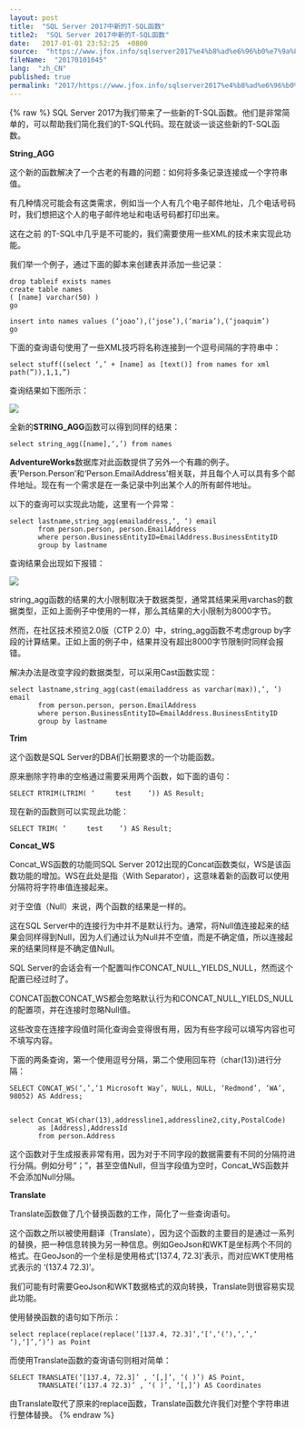 ```yaml
---
layout: post
title:  "SQL Server 2017中新的T-SQL函数"
title2:  "SQL Server 2017中新的T-SQL函数"
date:   2017-01-01 23:52:25  +0800
source:  "https://www.jfox.info/sqlserver2017%e4%b8%ad%e6%96%b0%e7%9a%84tsql%e5%87%bd%e6%95%b0.html"
fileName:  "20170101045"
lang:  "zh_CN"
published: true
permalink: "2017/https://www.jfox.info/sqlserver2017%e4%b8%ad%e6%96%b0%e7%9a%84tsql%e5%87%bd%e6%95%b0.html"
---
```

{% raw %}
SQL Server 2017为我们带来了一些新的T-SQL函数。他们是非常简单的，可以帮助我们简化我们的T-SQL代码。现在就谈一谈这些新的T-SQL函数。

**String_AGG**

这个新的函数解决了一个古老的有趣的问题：如何将多条记录连接成一个字符串值。

有几种情况可能会有这类需求，例如当一个人有几个电子邮件地址，几个电话号码时，我们想把这个人的电子邮件地址和电话号码都打印出来。

这在之前 的T-SQL中几乎是不可能的，我们需要使用一些XML的技术来实现此功能。

我们举一个例子，通过下面的脚本来创建表并添加一些记录：

    drop tableif exists names
    create table names 
    ( [name] varchar(50) )
    go
     
    insert into names values (‘joao’),(‘jose’),(‘maria’),(‘joaquim’)
    go

下面的查询语句使用了一些XML技巧将名称连接到一个逗号间隔的字符串中：

    select stuff((select ‘,’ + [name] as [text()] from names for xml path(”)),1,1,”)

查询结果如下图所示：

![](35464ab.jpg)

全新的**STRING_AGG**函数可以得到同样的结果：

    select string_agg([name],‘,’) from names

**AdventureWorks**数据库对此函数提供了另外一个有趣的例子。表‘Person.Person’和‘Person.EmailAddress’相关联，并且每个人可以具有多个邮件地址。现在有一个需求是在一条记录中列出某个人的所有邮件地址。

以下的查询可以实现此功能，这里有一个异常：

    select lastname,string_agg(emailaddress,‘, ‘) email 
           from person.person, person.EmailAddress 
           where person.BusinessEntityID=EmailAddress.BusinessEntityID 
           group by lastname

查询结果会出现如下报错：

![](89504bc.jpg)

string_agg函数的结果的大小限制取决于数据类型，通常其结果采用varchas的数据类型，正如上面例子中使用的一样，那么其结果的大小限制为8000字节。

然而，在社区技术预览2.0版（CTP 2.0）中，string_agg函数不考虑group by字段的计算结果。正如上面的例子中，结果并没有超出8000字节限制时同样会报错。

解决办法是改变字段的数据类型，可以采用Cast函数实现：

    select lastname,string_agg(cast(emailaddress as varchar(max)),‘, ‘) email 
           from person.person, person.EmailAddress 
           where person.BusinessEntityID=EmailAddress.BusinessEntityID 
           group by lastname

**Trim**

这个函数是SQL Server的DBA们长期要求的一个功能函数。

原来删除字符串的空格通过需要采用两个函数，如下面的语句：

    SELECT RTRIM(LTRIM( ‘     test    ‘)) AS Result;

现在新的函数则可以实现此功能：

    SELECT TRIM( ‘     test    ‘) AS Result;

**Concat_WS**

Concat_WS函数的功能同SQL Server 2012出现的Concat函数类似，WS是该函数功能的增加。WS在此处是指（With Separator），这意味着新的函数可以使用分隔符将字符串值连接起来。

对于空值（Null）来说，两个函数的结果是一样的。

这在SQL Server中的连接行为中并不是默认行为。通常，将Null值连接起来的结果会同样得到Null，因为人们通过认为Null并不空值，而是不确定值，所以连接起来的结果同样是不确定值Null。

SQL Server的会话会有一个配置叫作CONCAT_NULL_YIELDS_NULL，然而这个配置已经过时了。

CONCAT函数CONCAT_WS都会忽略默认行为和CONCAT_NULL_YIELDS_NULL的配置项，并在连接时忽略Null值。

这些改变在连接字段值时简化查询会变得很有用，因为有些字段可以填写内容也可不填写内容。

下面的两条查询，第一个使用逗号分隔，第二个使用回车符（char(13))进行分隔：

    SELECT CONCAT_WS(‘,’,‘1 Microsoft Way’, NULL, NULL, ‘Redmond’, ‘WA’, 98052) AS Address;
     
    
    select Concat_WS(char(13),addressline1,addressline2,city,PostalCode) 
           as [Address],AddressId 
           from person.Address

这个函数对于生成报表非常有用，因为对于不同字段的数据需要有不同的分隔符进行分隔。例如分号“；”，甚至空值Null，但当字段值为空时，Concat_WS函数并不会添加Null分隔。

**Translate**

Translate函数做了几个替换函数的工作，简化了一些查询语句。

这个函数之所以被使用翻译（Translate），因为这个函数的主要目的是通过一系列的替换，把一种信息转换为另一种信息。例如GeoJson和WKT是坐标两个不同的格式。在GeoJson的一个坐标是使用格式‘[137.4, 72.3]’表示，而对应WKT使用格式表示的 ‘(137.4 72.3)’。

我们可能有时需要GeoJson和WKT数据格式的双向转换，Translate则很容易实现此功能。

使用替换函数的语句如下所示：

    select replace(replace(replace(‘[137.4, 72.3]’,‘[‘,‘(‘),‘,’,‘ ‘),‘]’,‘)’) as Point

而使用Translate函数的查询语句则相对简单：

    SELECT TRANSLATE(‘[137.4, 72.3]’ , ‘[,]’, ‘( )’) AS Point, 
           TRANSLATE(‘(137.4 72.3)’ , ‘( )’, ‘[,]’) AS Coordinates

由Translate取代了原来的replace函数，Translate函数允许我们对整个字符串进行整体替换。
{% endraw %}